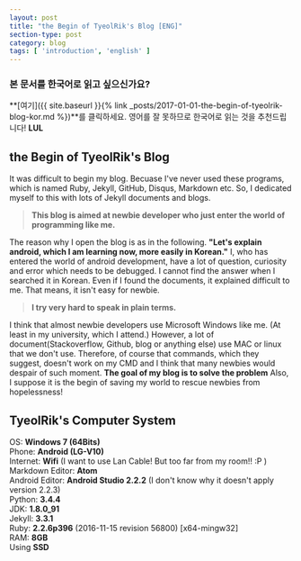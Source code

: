 ```yaml
---
layout: post
title: "the Begin of TyeolRik's Blog [ENG]"
section-type: post
category: blog
tags: [ 'introduction', 'english' ]
---
```

### 본 문서를 한국어로 읽고 싶으신가요?
**[여기]({{ site.baseurl }}{% link _posts/2017-01-01-the-begin-of-tyeolrik-blog-kor.md %})**를 클릭하세요. 영어를 잘 못하므로 한국어로 읽는 것을 추천드립니다! **LUL**

## the Begin of TyeolRik's Blog
It was difficult to begin my blog. Becuase I've never used these programs, which is named Ruby, Jekyll, GitHub, Disqus, Markdown etc. So, I dedicated myself to this with lots of Jekyll documents and blogs. 

> **This blog is aimed at newbie developer who just enter the world of programming like me.**

The reason why I open the blog is as in the following. **"Let's explain android, which I am learning now, more easily in Korean."** I, who has entered the world of android development, have a lot of question, curiosity and error which needs to be debugged. I cannot find the answer when I searched it in Korean. Even if I found the documents, it explained difficult to me. That means, it isn't easy for newbie.

> **I try very hard to speak in plain terms.**

I think that almost newbie developers use Microsoft Windows like me. (At least in my university, which I attend.) However, a lot of document(Stackoverflow, Github, blog or anything else) use MAC or linux that we don't use. Therefore, of course that commands, which they suggest, doesn't work on my CMD and I think that many newbies would despair of such moment. **The goal of my blog is to solve the problem** Also, I suppose it is the begin of saving my world to rescue newbies from hopelessness!

## TyeolRik's Computer System
OS: **Windows 7 (64Bits)**  
Phone: **Android (LG-V10)**  
Internet: **Wifi** (I want to use Lan Cable! But too far from my room!! :P )  
Markdown Editor: **Atom**  
Android Editor: **Android Studio 2.2.2** (I don't know why it doesn't apply version 2.2.3)  
Python: **3.4.4**  
JDK: **1.8.0_91**  
Jekyll: **3.3.1**  
Ruby: **2.2.6p396** (2016-11-15 revision 56800) [x64-mingw32]  
RAM: **8GB**  
Using **SSD**  
